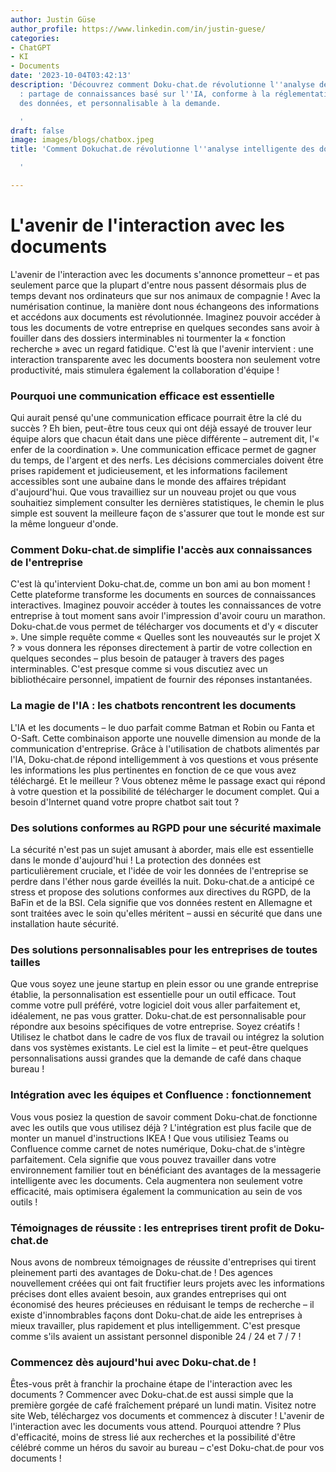 ```yaml
---
author: Justin Güse
author_profile: https://www.linkedin.com/in/justin-guese/
categories:
- ChatGPT
- KI
- Documents
date: '2023-10-04T03:42:13'
description: 'Découvrez comment Doku-chat.de révolutionne l''analyse de documents
  : partage de connaissances basé sur l''IA, conforme à la réglementation sur la protection
  des données, et personnalisable à la demande.

  '
draft: false
image: images/blogs/chatbox.jpeg
title: 'Comment Dokuchat.de révolutionne l''analyse intelligente des documents

  '

---
```

# L'avenir de l'interaction avec les documents

L'avenir de l'interaction avec les documents s'annonce prometteur – et pas seulement parce que la plupart d'entre nous passent désormais plus de temps devant nos ordinateurs que sur nos animaux de compagnie ! Avec la numérisation continue, la manière dont nous échangeons des informations et accédons aux documents est révolutionnée. Imaginez pouvoir accéder à tous les documents de votre entreprise en quelques secondes sans avoir à fouiller dans des dossiers interminables ni tourmenter la « fonction recherche » avec un regard fatidique. C'est là que l'avenir intervient : une interaction transparente avec les documents boostera non seulement votre productivité, mais stimulera également la collaboration d'équipe !

### Pourquoi une communication efficace est essentielle

Qui aurait pensé qu'une communication efficace pourrait être la clé du succès ? Eh bien, peut-être tous ceux qui ont déjà essayé de trouver leur équipe alors que chacun était dans une pièce différente – autrement dit, l'« enfer de la coordination ». Une communication efficace permet de gagner du temps, de l'argent et des nerfs. Les décisions commerciales doivent être prises rapidement et judicieusement, et les informations facilement accessibles sont une aubaine dans le monde des affaires trépidant d'aujourd'hui. Que vous travailliez sur un nouveau projet ou que vous souhaitiez simplement consulter les dernières statistiques, le chemin le plus simple est souvent la meilleure façon de s'assurer que tout le monde est sur la même longueur d'onde.

### Comment Doku-chat.de simplifie l'accès aux connaissances de l'entreprise

C'est là qu'intervient Doku-chat.de, comme un bon ami au bon moment ! Cette plateforme transforme les documents en sources de connaissances interactives. Imaginez pouvoir accéder à toutes les connaissances de votre entreprise à tout moment sans avoir l'impression d'avoir couru un marathon. Doku-chat.de vous permet de télécharger vos documents et d'y « discuter ». Une simple requête comme « Quelles sont les nouveautés sur le projet X ? » vous donnera les réponses directement à partir de votre collection en quelques secondes – plus besoin de patauger à travers des pages interminables. C'est presque comme si vous discutiez avec un bibliothécaire personnel, impatient de fournir des réponses instantanées.

### La magie de l'IA : les chatbots rencontrent les documents

L'IA et les documents – le duo parfait comme Batman et Robin ou Fanta et O-Saft. Cette combinaison apporte une nouvelle dimension au monde de la communication d'entreprise. Grâce à l'utilisation de chatbots alimentés par l'IA, Doku-chat.de répond intelligemment à vos questions et vous présente les informations les plus pertinentes en fonction de ce que vous avez téléchargé. Et le meilleur ? Vous obtenez même le passage exact qui répond à votre question et la possibilité de télécharger le document complet. Qui a besoin d'Internet quand votre propre chatbot sait tout ?

### Des solutions conformes au RGPD pour une sécurité maximale

La sécurité n'est pas un sujet amusant à aborder, mais elle est essentielle dans le monde d'aujourd'hui ! La protection des données est particulièrement cruciale, et l'idée de voir les données de l'entreprise se perdre dans l'éther nous garde éveillés la nuit. Doku-chat.de a anticipé ce stress et propose des solutions conformes aux directives du RGPD, de la BaFin et de la BSI. Cela signifie que vos données restent en Allemagne et sont traitées avec le soin qu'elles méritent – aussi en sécurité que dans une installation haute sécurité.

### Des solutions personnalisables pour les entreprises de toutes tailles

Que vous soyez une jeune startup en plein essor ou une grande entreprise établie, la personnalisation est essentielle pour un outil efficace. Tout comme votre pull préféré, votre logiciel doit vous aller parfaitement et, idéalement, ne pas vous gratter. Doku-chat.de est personnalisable pour répondre aux besoins spécifiques de votre entreprise. Soyez créatifs ! Utilisez le chatbot dans le cadre de vos flux de travail ou intégrez la solution dans vos systèmes existants. Le ciel est la limite – et peut-être quelques personnalisations aussi grandes que la demande de café dans chaque bureau !

### Intégration avec les équipes et Confluence : fonctionnement

Vous vous posiez la question de savoir comment Doku-chat.de fonctionne avec les outils que vous utilisez déjà ? L'intégration est plus facile que de monter un manuel d'instructions IKEA ! Que vous utilisiez Teams ou Confluence comme carnet de notes numérique, Doku-chat.de s'intègre parfaitement. Cela signifie que vous pouvez travailler dans votre environnement familier tout en bénéficiant des avantages de la messagerie intelligente avec les documents. Cela augmentera non seulement votre efficacité, mais optimisera également la communication au sein de vos outils !

### Témoignages de réussite : les entreprises tirent profit de Doku-chat.de

Nous avons de nombreux témoignages de réussite d'entreprises qui tirent pleinement parti des avantages de Doku-chat.de ! Des agences nouvellement créées qui ont fait fructifier leurs projets avec les informations précises dont elles avaient besoin, aux grandes entreprises qui ont économisé des heures précieuses en réduisant le temps de recherche – il existe d'innombrables façons dont Doku-chat.de aide les entreprises à mieux travailler, plus rapidement et plus intelligemment. C'est presque comme s'ils avaient un assistant personnel disponible 24 / 24 et 7 / 7 !

### Commencez dès aujourd'hui avec Doku-chat.de !

Êtes-vous prêt à franchir la prochaine étape de l'interaction avec les documents ? Commencer avec Doku-chat.de est aussi simple que la première gorgée de café fraîchement préparé un lundi matin. Visitez notre site Web, téléchargez vos documents et commencez à discuter ! L'avenir de l'interaction avec les documents vous attend. Pourquoi attendre ? Plus d'efficacité, moins de stress lié aux recherches et la possibilité d'être célébré comme un héros du savoir au bureau – c'est Doku-chat.de pour vos documents !
